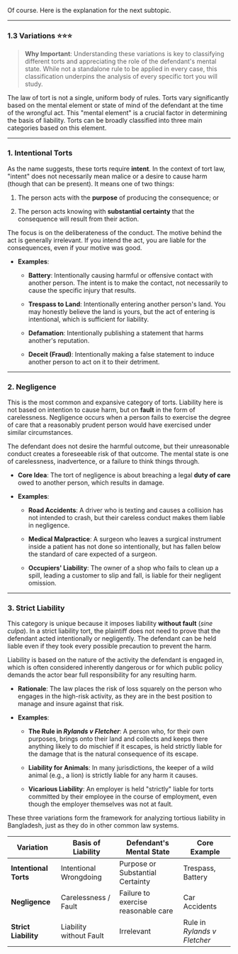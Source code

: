 Of course. Here is the explanation for the next subtopic.

---

### 1.3 Variations ⭐⭐⭐

> **Why Important**: Understanding these variations is key to classifying different torts and appreciating the role of the defendant's mental state. While not a standalone rule to be applied in every case, this classification underpins the analysis of every specific tort you will study.

The law of tort is not a single, uniform body of rules. Torts vary significantly based on the mental element or state of mind of the defendant at the time of the wrongful act. This "mental element" is a crucial factor in determining the basis of liability. Torts can be broadly classified into three main categories based on this element.

---

### 1. Intentional Torts

As the name suggests, these torts require **intent**. In the context of tort law, "intent" does not necessarily mean malice or a desire to cause harm (though that can be present). It means one of two things:

1. The person acts with the **purpose** of producing the consequence; or
    
2. The person acts knowing with **substantial certainty** that the consequence will result from their action.
    

The focus is on the deliberateness of the conduct. The motive behind the act is generally irrelevant. If you intend the act, you are liable for the consequences, even if your motive was good.

- **Examples**:
    
    - **Battery**: Intentionally causing harmful or offensive contact with another person. The intent is to make the contact, not necessarily to cause the specific injury that results.
        
    - **Trespass to Land**: Intentionally entering another person's land. You may honestly believe the land is yours, but the act of entering is intentional, which is sufficient for liability.
        
    - **Defamation**: Intentionally publishing a statement that harms another's reputation.
        
    - **Deceit (Fraud)**: Intentionally making a false statement to induce another person to act on it to their detriment.
        

---

### 2. Negligence

This is the most common and expansive category of torts. Liability here is not based on intention to cause harm, but on **fault** in the form of carelessness. Negligence occurs when a person fails to exercise the degree of care that a reasonably prudent person would have exercised under similar circumstances.

The defendant does not desire the harmful outcome, but their unreasonable conduct creates a foreseeable risk of that outcome. The mental state is one of carelessness, inadvertence, or a failure to think things through.

- **Core Idea**: The tort of negligence is about breaching a legal **duty of care** owed to another person, which results in damage.
    
- **Examples**:
    
    - **Road Accidents**: A driver who is texting and causes a collision has not intended to crash, but their careless conduct makes them liable in negligence.
        
    - **Medical Malpractice**: A surgeon who leaves a surgical instrument inside a patient has not done so intentionally, but has fallen below the standard of care expected of a surgeon.
        
    - **Occupiers' Liability**: The owner of a shop who fails to clean up a spill, leading a customer to slip and fall, is liable for their negligent omission.
        

---

### 3. Strict Liability

This category is unique because it imposes liability **without fault** (_sine culpa_). In a strict liability tort, the plaintiff does not need to prove that the defendant acted intentionally or negligently. The defendant can be held liable even if they took every possible precaution to prevent the harm.

Liability is based on the nature of the activity the defendant is engaged in, which is often considered inherently dangerous or for which public policy demands the actor bear full responsibility for any resulting harm.

- **Rationale**: The law places the risk of loss squarely on the person who engages in the high-risk activity, as they are in the best position to manage and insure against that risk.
    
- **Examples**:
    
    - **The Rule in _Rylands v Fletcher_**: A person who, for their own purposes, brings onto their land and collects and keeps there anything likely to do mischief if it escapes, is held strictly liable for the damage that is the natural consequence of its escape.
        
    - **Liability for Animals**: In many jurisdictions, the keeper of a wild animal (e.g., a lion) is strictly liable for any harm it causes.
        
    - **Vicarious Liability**: An employer is held "strictly" liable for torts committed by their employee in the course of employment, even though the employer themselves was not at fault.
        

These three variations form the framework for analyzing tortious liability in Bangladesh, just as they do in other common law systems.

|Variation|Basis of Liability|Defendant's Mental State|Core Example|
|---|---|---|---|
|**Intentional Torts**|Intentional Wrongdoing|Purpose or Substantial Certainty|Trespass, Battery|
|**Negligence**|Carelessness / Fault|Failure to exercise reasonable care|Car Accidents|
|**Strict Liability**|Liability without Fault|Irrelevant|Rule in _Rylands v Fletcher_|